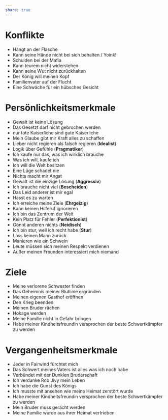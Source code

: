 ```yaml
---
share: true
---
```

# Konflikte
- Hängt an der Flasche
- Kann seine Hände nicht bei sich behalten / Yoink! 
- Schulden bei der Mafia
- Kann teurem nicht widerstehen
- Kann seine Wut nicht zurückhalten
- Der König will meinen Kopf
- Familienvater auf der Flucht
- Eine Schwäche für ein hübsches Gesicht

# Persönlichkeitsmerkmale
- Gewalt ist keine Lösung
- Das Gesetzt darf nicht gebrochen werden
- nur tote Kaiserliche sind gute Kaiserliche
- Mein Glaube gibt mir Kraft alles zu schaffen
- Lieber nicht regieren als falsch regieren (**Idealist**) 
- Logik über Gefühle (**Pragmatiker**)
- Ich kaufe nur das, was ich wirklich brauche
- Was ich will, kaufe ich
- Ich will die Welt besitzen
- Eine Lüge schadet nie
- Nichts macht mir Angst
- Gewalt ist die einzige Lösung (**Aggressiv**) 
- Ich brauche nicht viel (**Bescheiden**)
- Das Leid anderer ist mir egal
- Hasst es zu warten
- Ich erreiche meine Ziele (**Ehrgeizig**)
- Kann keinen Hilferuf ignorieren
- Ich bin das Zentrum der Welt
- Kein Platz für Fehler (**Perfektionist**)
- Gönnt anderen nichts (**Neidisch**)
- Ich bin stur, weil ich recht habe (**Stur**)
- Lass keinen Mann zurück
- Manieren wie ein Schwein
- Leute müssen sich meinen Respekt verdienen
- Außer meinen Freunden interessiert mich niemand

# Ziele
- Meine verlorene Schwester finden
- Das Geheimnis meiner Blutlinie ergründen
- Meinen eigenen Gasthof eröffnen
- Den Krieg beenden
- Meinen Bruder rächen
- Hokage werden
- Meine Familie nicht in Gefahr bringen
- Habe meiner Kindheitsfreundin versprochen der beste Schwertkämpfer zu werden

# Vergangenheitsmerkmale
- Jeder in Fairwind fürchtet mich
- Das Schwert meines Vaters ist alles was ich noch habe
- Verbündet mit der Dunklen Bruderschaft
- Ich verdanke Rob Jivy mein Leben
- Ich habe die Gunst des Königs
- Ich musste mit ansehen wie meine Heimat zerstört wurde
- Habe meiner Kindheitsfreundin versprochen der beste Schwertkämpfer zu werden 
- Mein Bruder muss gerächt werden
- Meine Familie wurde aus ihrer Heimat vertrieben





